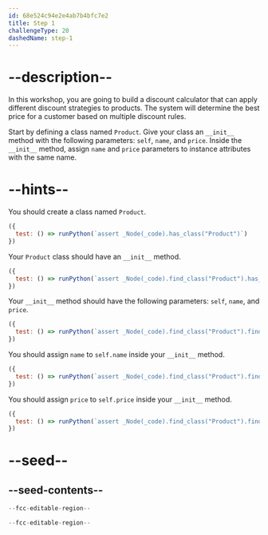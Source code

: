 ```yaml
---
id: 68e524c94e2e4ab7b4bfc7e2
title: Step 1
challengeType: 20
dashedName: step-1
---
```


# --description--

In this workshop, you are going to build a discount calculator that can apply different discount strategies to products. The system will determine the best price for a customer based on multiple discount rules.

Start by defining a class named `Product`. Give your class an `__init__` method with the following parameters: `self`, `name`, and `price`. Inside the `__init__` method, assign `name` and `price` parameters to instance attributes with the same name.

# --hints--

You should create a class named `Product`.

```js
({
  test: () => runPython(`assert _Node(_code).has_class("Product")`)
})
```

Your `Product` class should have an `__init__` method.

```js
({
  test: () => runPython(`assert _Node(_code).find_class("Product").has_function("__init__")`)
})
```

Your `__init__` method should have the following parameters: `self`, `name`, and `price`.

```js
({
  test: () => runPython(`assert _Node(_code).find_class("Product").find_function("__init__").has_args("self, name, price")`)
})
```

You should assign `name` to `self.name` inside your `__init__` method.

```js
({
  test: () => runPython(`assert _Node(_code).find_class("Product").find_function("__init__").has_stmt("self.name = name")`)
})
```

You should assign `price` to `self.price` inside your `__init__` method.

```js
({
  test: () => runPython(`assert _Node(_code).find_class("Product").find_function("__init__").has_stmt("self.price = price")`)
})
```

# --seed--

## --seed-contents--

```py
--fcc-editable-region--

--fcc-editable-region--
```
